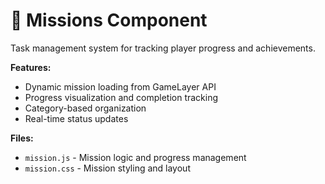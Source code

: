 # 🎯 Missions Component

Task management system for tracking player progress and achievements.

**Features:**
- Dynamic mission loading from GameLayer API
- Progress visualization and completion tracking
- Category-based organization
- Real-time status updates

**Files:**
- `mission.js` - Mission logic and progress management
- `mission.css` - Mission styling and layout

